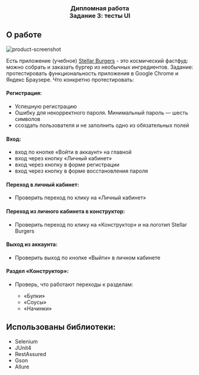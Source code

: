 
  <h3 align="center">Дипломная работа <br> Задание 3: тесты UI</h3>

## О работе

![product-screenshot](https://i.ibb.co/PNpSXrv/Stellar-1.png)

Есть приложение (учебное) <a href="https://stellarburgers.nomoreparties.site/">Stellar Burgers</a> - это космический фастфуд: можно собрать и заказать бургер из необычных ингредиентов.
Задание: протестировать функциональность приложения в Google Chrome и Яндекс Браузере.
Что конкретно протестировать:
#### Регистрация:
  <ul>
    <li>Успешную регистрацию</li> 
    <li>Ошибку для некорректного пароля. Минимальный пароль — шесть символов</li>
    <li>ссоздать пользователя и не заполнить одно из обязательных полей</li>
  </ul>
<h4>Вход:</h4>
  <ul>
    <li>вход по кнопке «Войти в аккаунт» на главной</li> 
    <li>вход через кнопку «Личный кабинет»</li> 
    <li>вход через кнопку в форме регистрации</li> 
    <li>вход через кнопку в форме восстановления пароля</li> 
  </ul>
<h4>Переход в личный кабинет:</h4>
  <ul>
    <li>Проверить переход по клику на «Личный кабинет»</li> 
  </ul>
<h4>Переход из личного кабинета в конструктор:</h4>
  <ul>
    <li>Проверить переход по клику на «Конструктор» и на логотип Stellar Burgers</li> 
  </ul>
<h4>Выход из аккаунта:</h4>
  <ul>
    <li>Проверить выход по кнопке «Выйти» в личном кабинете</li> 
  </ul>
<h4>Раздел «Конструктор»:</h4>
<ul>
  <li>Проверь, что работают переходы к разделам:</li>
  <ul>
    <li>«Булки»</li>
    <li>«Соусы»</li>
    <li>«Начинки»</li>
  </ul>
</ul>
<h2>Использованы библиотеки:</h3>
  <ul>
    <li>Selenium</li> 
    <li>JUnit4</li> 
    <li>RestAssured</li>
    <li>Gson</li>
    <li>Allure</li>
  </ul>
